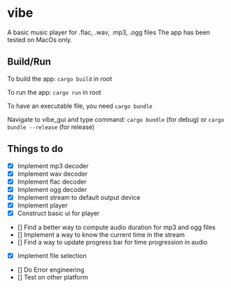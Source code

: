# vibe

A basic music player for .flac, .wav, .mp3, .ogg files
The app has been tested on MacOs only.

## Build/Run

To build the app:
`cargo build` in root


To run the app:
`cargo run` in root


To have an executable file, you need `cargo bundle`

Navigate to vibe_gui and type command: 
`cargo bundle` (for debug) or 
`cargo bundle --release` (for release)

## Things to do
- [x] Implement mp3 decoder
- [x] Implement wav decoder
- [x] Implement flac decoder
- [x] Implement ogg decoder
- [x] Implement stream to default output device
- [x] Implement player
- [x] Construct basic ui for player
- [] Find a better way to compute audio duration for mp3 and ogg files
- [] Implement a way to know the current time in the stream
- [] Find a way to update progress bar for time progression in audio
- [x] Implement file selection
- [] Do Error engineering
- [] Test on other platform